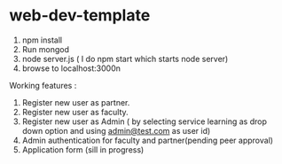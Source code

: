 # web-dev-template
1. npm install
2. Run mongod
3. node server.js ( I do npm start which starts node server)
4. browse to localhost:3000n




Working features :
1. Register new user as partner.
2. Register new user as faculty.
3. Register new user as Admin ( by selecting service learning as drop down option and using admin@test.com as user id)
4. Admin authentication for faculty and partner(pending peer approval)
5. Application form (sill in progress)

